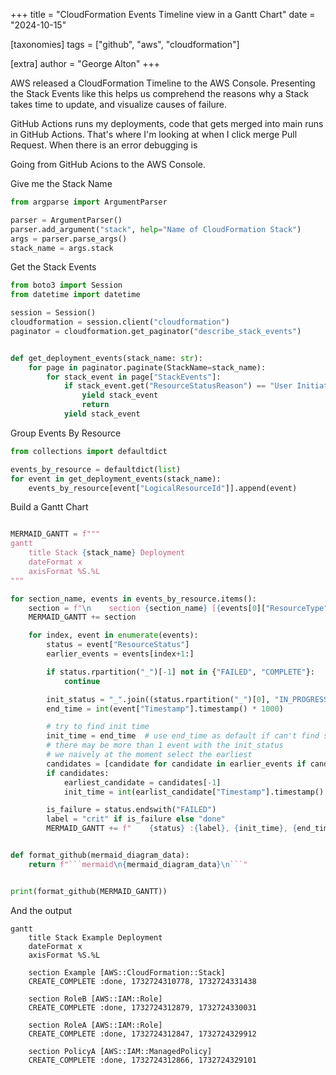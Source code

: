 +++
title = "CloudFormation Events Timeline view in a Gantt Chart"
date = "2024-10-15"

[taxonomies]
tags = ["github", "aws", "cloudformation"]

[extra]
author = "George Alton"
+++

AWS released a CloudFormation Timeline to the AWS Console. Presenting the Stack
Events like this helps us comprehend the reasons why a Stack takes time to
update, and visualize causes of failure.

GitHub Actions runs my deployments, code that gets merged into main runs in 
GitHub Actions. That's where I'm looking at when I click merge Pull Request. 
When there is an error debugging is 

Going from GitHub Acions to the AWS Console. 

Give me the Stack Name

```python
from argparse import ArgumentParser

parser = ArgumentParser()
parser.add_argument("stack", help="Name of CloudFormation Stack")
args = parser.parse_args()
stack_name = args.stack
```

Get the Stack Events

```python
from boto3 import Session
from datetime import datetime

session = Session()
cloudformation = session.client("cloudformation")
paginator = cloudformation.get_paginator("describe_stack_events")


def get_deployment_events(stack_name: str):
    for page in paginator.paginate(StackName=stack_name):
        for stack_event in page["StackEvents"]:
            if stack_event.get("ResourceStatusReason") == "User Initiated":
                yield stack_event
                return
            yield stack_event
```

Group Events By Resource

```python
from collections import defaultdict

events_by_resource = defaultdict(list)
for event in get_deployment_events(stack_name):
    events_by_resource[event["LogicalResourceId"]].append(event)
```

Build a Gantt Chart

```python

MERMAID_GANTT = f"""
gantt
    title Stack {stack_name} Deployment
    dateFormat x
    axisFormat %S.%L
"""

for section_name, events in events_by_resource.items():
    section = f"\n    section {section_name} [{events[0]["ResourceType"]}]\n"
    MERMAID_GANTT += section

    for index, event in enumerate(events):
        status = event["ResourceStatus"]
        earlier_events = events[index+1:]

        if status.rpartition("_")[-1] not in {"FAILED", "COMPLETE"}:
            continue

        init_status = "_".join((status.rpartition("_")[0], "IN_PROGRESS"))
        end_time = int(event["Timestamp"].timestamp() * 1000)

        # try to find init time
        init_time = end_time  # use end_time as default if can't find start
        # there may be more than 1 event with the init_status
        # we naively at the moment select the earliest
        candidates = [candidate for candidate in earlier_events if candidate["ResourceStatus"] == init_status]
        if candidates:
            earliest_candidate = candidates[-1]
            init_time = int(earlist_candidate["Timestamp"].timestamp() * 1000)

        is_failure = status.endswith("FAILED")
        label = "crit" if is_failure else "done"
        MERMAID_GANTT += f"    {status} :{label}, {init_time}, {end_time}\n"


def format_github(mermaid_diagram_data):
    return f"```mermaid\n{mermaid_diagram_data}\n```"


print(format_github(MERMAID_GANTT))
```
And the output

```mermaid
gantt
    title Stack Example Deployment
    dateFormat x
    axisFormat %S.%L

    section Example [AWS::CloudFormation::Stack]
    CREATE_COMPLETE :done, 1732724310778, 1732724331438

    section RoleB [AWS::IAM::Role]
    CREATE_COMPLETE :done, 1732724312879, 1732724330031

    section RoleA [AWS::IAM::Role]
    CREATE_COMPLETE :done, 1732724312847, 1732724329912

    section PolicyA [AWS::IAM::ManagedPolicy]
    CREATE_COMPLETE :done, 1732724312866, 1732724329101
```
